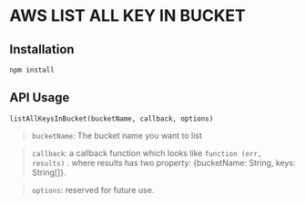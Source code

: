 # AWS LIST ALL KEY IN BUCKET

## Installation

```
npm install
```


## API Usage

` listAllKeysInBucket(bucketName, callback, options) `

> `bucketName`: The bucket name you want to list

> `callback`: a callback function which looks like `function (err, results)` . where results has two property: {bucketName: String, keys: String[]}.

> `options`: reserved for future use.
